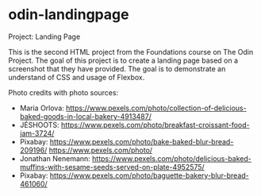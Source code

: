 # odin-landingpage
Project: Landing Page

This is the second HTML project from the Foundations course on The Odin Project. The goal of this project is to create a landing page based on a screenshot that they have provided. The goal is to demonstrate an understand of CSS and usage of Flexbox. 

Photo credits with photo sources:
- Maria Orlova: https://www.pexels.com/photo/collection-of-delicious-baked-goods-in-local-bakery-4913487/
- JÉSHOOTS: https://www.pexels.com/photo/breakfast-croissant-food-jam-3724/
- Pixabay: https://www.pexels.com/photo/bake-baked-blur-bread-209196/
https://www.pexels.com/photo/
- Jonathan Nenemann: https://www.pexels.com/photo/delicious-baked-muffins-with-sesame-seeds-served-on-plate-4952575/
- Pixabay: https://www.pexels.com/photo/baguette-bakery-blur-bread-461060/